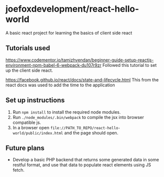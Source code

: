 # joefoxdevelopment/react-hello-world
A basic react project for learning the basics of client side react

## Tutorials used
https://www.codementor.io/tamizhvendan/beginner-guide-setup-reactjs-environment-npm-babel-6-webpack-du107r9zr
Followed this tutorial to set up the client side react.

https://facebook.github.io/react/docs/state-and-lifecycle.html
This from the react docs was used to add the time to the application

## Set up instructions
1) Run `npm install` to install the required node modules.
2) Run `./node_modules/.bin/webpack` to compile the jsx into browser compatible
js.
3) In a browser open
`file://PATH_TO_REPO/react-hello-world/public/index.html` and the page should
open.

## Future plans
* Develop a basic PHP backend that returns some generated data in some restful
format, and use that data to populate react elements using JS fetch.
